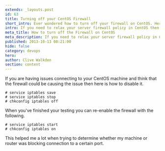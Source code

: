```yaml
---
extends: _layouts.post
id: 63
title: Turning off your CentOS Firewall
short_intro: Ever wondered how to turn off your firewall on CentOS. Here's how.
intro: If you need to relax your server firewall policy in CentOS then this short guide shows you how.
meta_title: How to turn off the Firewall on CentOS
meta_description: If you need to relax your server firewall policy in CentOS then this short guide shows you how.
published: 2013-10-13 08:21:00
hide: false
category: devops
hero:
author: Clive Walkden
section: content
---
```


If you are having issues connecting to your CentOS machine and think that the firewall could be causing the issue then here is how to disable it.

```shell
# service iptables save
# service iptables stop
# chkconfig iptables off
```

When you've finished your testing you can re-enable the firewall with the following.

```shell
# service iptables start
# chkconfig iptables on
```

This helped me a lot when trying to determine whether my machine or router was blocking connection to a certain port.
